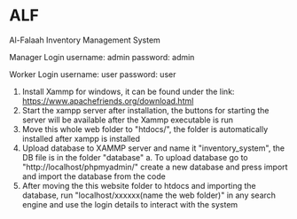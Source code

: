 # ALF
 Al-Falaah Inventory Management System

Manager Login 
username: admin
password: admin

Worker Login
username: user
password: user

1. Install Xammp for windows, it can be found under the link: https://www.apachefriends.org/download.html
2. Start the xampp server after installation, the buttons for starting the server will be available after the Xammp executable is run
3. Move this whole web folder to "htdocs/", the folder is automatically installed after xampp is installed
4. Upload database to XAMMP server and name it "inventory_system", the DB file is in the folder "database"
   a. To upload database go to "http://localhost/phpmyadmin/" create a new database and press import and import the database from the code
5. After moving the this website folder to htdocs and importing the database, run "localhost/xxxxxx(name the web folder)" in any search engine
   and use the login details to interact with the system

